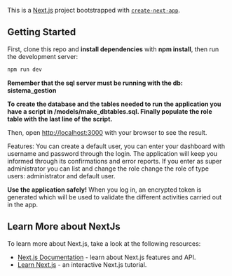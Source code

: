 This is a [Next.js](https://nextjs.org/) project bootstrapped with [`create-next-app`](https://github.com/vercel/next.js/tree/canary/packages/create-next-app).

## Getting Started

First, clone this repo and **install dependencies** with **npm install**, then run the development server:

```bash
npm run dev
```

**Remember that the sql server must be running with the db: sistema_gestion**

**To create the database and the tables needed to run the application you have a script in /models/make_dbtables.sql. Finally populate the role table with the last line of the script.**


Then, open [http://localhost:3000](http://localhost:3000) with your browser to see the result.


Features:
You can create a default user, you can enter your dashboard with username and password through the login.
The application will keep you informed through its confirmations and error reports.
If you enter as super administrator you can list and change the role change the role of type users: administrator and default user.

**Use the application safely!**
When you log in, an encrypted token is generated which will be used to validate the different activities carried out in the app.




## Learn More about NextJs

To learn more about Next.js, take a look at the following resources:

- [Next.js Documentation](https://nextjs.org/docs) - learn about Next.js features and API.
- [Learn Next.js](https://nextjs.org/learn) - an interactive Next.js tutorial.
